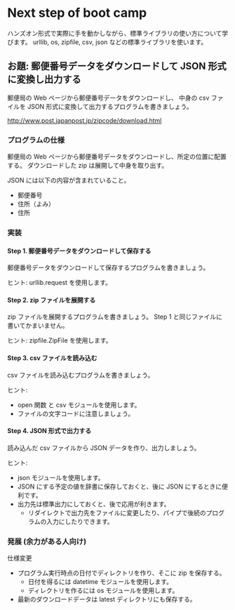# Next step of boot camp

ハンズオン形式で実際に手を動かしながら、標準ライブラリの使い方について学びます。
urllib, os, zipfile, csv, json などの標準ライブラリを使います。


## お題: 郵便番号データをダウンロードして JSON 形式に変換し出力する

郵便局の Web ページから郵便番号データをダウンロードし、
中身の csv ファイルを JSON 形式に変換して出力するプログラムを書きましょう。

http://www.post.japanpost.jp/zipcode/download.html


### プログラムの仕様

郵便局の Web ページから郵便番号データをダウンロードし、所定の位置に配置する。
ダウンロードした zip は展開して中身を取り出す。

JSON には以下の内容が含まれていること。

- 郵便番号
- 住所（よみ）
- 住所


### 実装

#### Step 1. 郵便番号データをダウンロードして保存する

郵便番号データをダウンロードして保存するプログラムを書きましょう。

ヒント: urllib.request を使用します。


#### Step 2. zip ファイルを展開する

zip ファイルを展開するプログラムを書きましょう。
Step 1 と同じファイルに書いてかまいません。

ヒント: zipfile.ZipFile を使用します。


#### Step 3. csv ファイルを読み込む

csv ファイルを読み込むプログラムを書きましょう。

ヒント:

- open 関数 と csv モジュールを使用します。
- ファイルの文字コードに注意しましょう。


#### Step 4. JSON 形式で出力する

読み込んだ csv ファイルから JSON データを作り、出力しましょう。

ヒント:

- json モジュールを使用します。
- JSON にする予定の値を辞書に保存しておくと、後に JSON にするときに便利です。
- 出力先は標準出力にしておくと、後で応用が利きます。
  - リダイレクトで出力先をファイルに変更したり、パイプで後続のプログラムの入力にしたりできます。


### 発展 (余力がある人向け)

仕様変更

- プログラム実行時点の日付でディレクトリを作り、そこに zip を保存する。
  - 日付を得るには datetime モジュールを使用します。
  - ディレクトリを作るには os モジュールを使用します。
- 最新のダウンロードデータは latest ディレクトリにも保存する。


